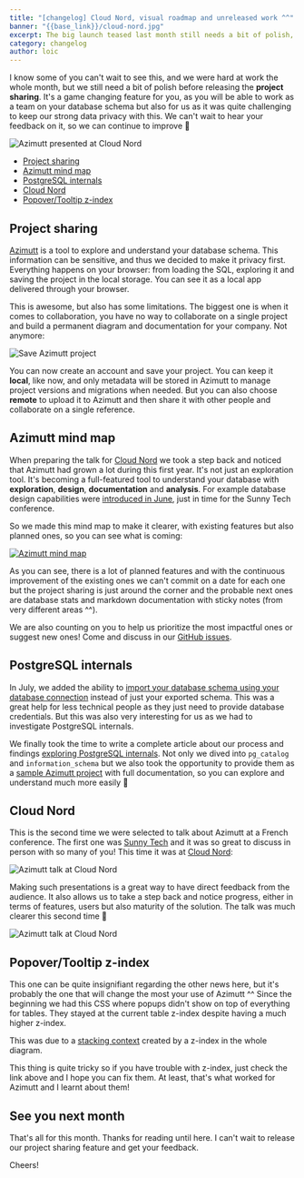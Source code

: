```yaml
---
title: "[changelog] Cloud Nord, visual roadmap and unreleased work ^^"
banner: "{{base_link}}/cloud-nord.jpg"
excerpt: The big launch teased last month still needs a bit of polish, but we can reveal more about it... You will be the first ones to discover and maybe use it! Hope it will please you <3
category: changelog
author: loic
---
```


I know some of you can't wait to see this, and we were hard at work the whole month, but we still need a bit of polish before releasing the **project sharing**. It's a game changing feature for you, as you will be able to work as a team on your database schema but also for us as it was quite challenging to keep our strong data privacy with this. We can't wait to hear your feedback on it, so we can continue to improve 🚀

![Azimutt presented at Cloud Nord]({{base_link}}/cloud-nord.jpg)

- [Project sharing](#project-sharing)
- [Azimutt mind map](#azimutt-mind-map)
- [PostgreSQL internals](#postgresql-internals)
- [Cloud Nord](#cloud-nord)
- [Popover/Tooltip z-index](#popover-tooltip-z-index)

## Project sharing

[Azimutt]({{app_link}}) is a tool to explore and understand your database schema. This information can be sensitive, and thus we decided to make it privacy first. Everything happens on your browser: from loading the SQL, exploring it and saving the project in the local storage. You can see it as a local app delivered through your browser.

This is awesome, but also has some limitations. The biggest one is when it comes to collaboration, you have no way to collaborate on a single project and build a permanent diagram and documentation for your company. Not anymore:

![Save Azimutt project]({{base_link}}/save-project.png)

You can now create an account and save your project. You can keep it **local**, like now, and only metadata will be stored in Azimutt to manage project versions and migrations when needed. But you can also choose **remote** to upload it to Azimutt and then share it with other people and collaborate on a single reference.

## Azimutt mind map

When preparing the talk for [Cloud Nord](#cloud-nord) we took a step back and noticed that Azimutt had grown a lot during this first year. It's not just an exploration tool. It's becoming a full-featured tool to understand your database with **exploration**, **design**, **documentation** and **analysis**. For example database design capabilities were [introduced in June](./changelog-2022-06), just in time for the Sunny Tech conference.

So we made this mind map to make it clearer, with existing features but also planned ones, so you can see what is coming:

[![Azimutt mind map]({{base_link}}/azimutt-mind-map.png)](https://mm.tt/map/2434161843?t=N2yWZj1pc1)

As you can see, there is a lot of planned features and with the continuous improvement of the existing ones we can't commit on a date for each one but the project sharing is just around the corner and the probable next ones are database stats and markdown documentation with sticky notes (from very different areas ^^).

We are also counting on you to help us prioritize the most impactful ones or suggest new ones! Come and discuss in our [GitHub issues]({{issues_link}}).

## PostgreSQL internals

In July, we added the ability to [import your database schema using your database connection](./changelog-2022-07) instead of just your exported schema. This was a great help for less technical people as they just need to provide database credentials. But this was also very interesting for us as we had to investigate PostgreSQL internals.

We finally took the time to write a complete article about our process and findings [exploring PostgreSQL internals](./explore-postgresql-internals). Not only we dived into `pg_catalog` and `information_schema` but we also took the opportunity to provide them as a [sample Azimutt project](/new?sample=postgresql) with full documentation, so you can explore and understand much more easily 🎁

## Cloud Nord

This is the second time we were selected to talk about Azimutt at a French conference. The first one was [Sunny Tech](./changelog-2022-06#sunny-tech) and it was so great to discuss in person with so many of you! This time it was at [Cloud Nord](https://www.cloudnord.fr): 

![Azimutt talk at Cloud Nord]({{base_link}}/cloud-nord-2.jpg)

Making such presentations is a great way to have direct feedback from the audience. It also allows us to take a step back and notice progress, either in terms of features, users but also maturity of the solution. The talk was much clearer this second time 🎉

![Azimutt talk at Cloud Nord]({{base_link}}/cloud-nord-3.jpg)

## Popover/Tooltip z-index

This one can be quite insignifiant regarding the other news here, but it's probably the one that will change the most your use of Azimutt ^^ Since the
beginning we had this CSS where popups didn't show on top of everything for tables. They stayed at the current table z-index despite having a much higher z-index.

This was due to a [stacking context](https://developer.mozilla.org/en-US/docs/Web/CSS/CSS_Positioning/Understanding_z_index/The_stacking_context) created by a z-index in the whole diagram.

This thing is quite tricky so if you have trouble with z-index, just check the link above and I hope you can fix them. At least, that's what worked for Azimutt and I learnt about them!

## See you next month

That's all for this month. Thanks for reading until here. I can't wait to release our project sharing feature and get your feedback.

Cheers!
